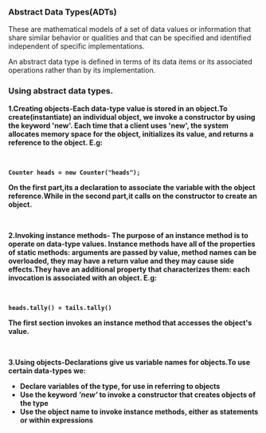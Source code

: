 <strong><h3>Abstract Data Types(ADTs)</h3></strong>
<p>These are mathematical models of a set of data values or information that share similar behavior or qualities and that can be specified and identified independent of specific implementations.</p>
<p>An abstract data type is defined in terms of its data items or its associated operations rather than by its implementation.</p>
<h3><strong>Using abstract data types.<strong></h3>
<p><strong>1.Creating objects</strong>-Each data-type value is stored in an object.To create(instantiate) an individual object, we invoke a constructor by using the keyword <strong>'new'</strong>. Each time that a client uses 'new', the system allocates memory space for the object, initializes its value, and returns a reference to the object. E.g:</p><br>
	
	Counter heads = new Counter("heads");

<p>On the first part,its a declaration to associate the variable with the object reference.While in the second part,it calls on the constructor to create an object.</p><br>
<p><strong>2.Invoking instance methods</strong>- The purpose of an instance method is to operate on data-type values. Instance methods have all of the properties of static methods: arguments are passed by value, method names can be overloaded, they may have a return value and they may cause side effects.They have an additional property that characterizes them: each invocation is associated with an object. E.g:</p><br>
	
	heads.tally() = tails.tally()
<p>The first section invokes an instance method that accesses the object's value.</p><br>
<p><strong>3.Using objects</strong>-Declarations give us variable names for objects.To use certain data-types we:</p>
<ul>
<li>Declare variables of the type, for use in referring to objects</li>
<li>Use the keyword <em>'new'</em> to invoke a constructor that creates objects of the type</li>
<li>Use the object name to invoke instance methods, either as statements or within expressions</li>
</ul>





